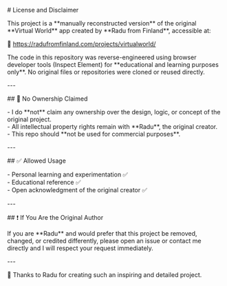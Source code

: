 \# License and Disclaimer

This project is a \*\*manually reconstructed version\*\* of the original \*\*Virtual World\*\* app created by \*\*Radu from Finland\*\*, accessible at:

🔗 https://radufromfinland.com/projects/virtualworld/

The code in this repository was reverse-engineered using browser developer tools (Inspect Element) for \*\*educational and learning purposes only\*\*. No original files or repositories were cloned or reused directly.

\---

\#\# 🚫 No Ownership Claimed

\- I do \*\*not\*\* claim any ownership over the design, logic, or concept of the original project.  
\- All intellectual property rights remain with \*\*Radu\*\*, the original creator.  
\- This repo should \*\*not be used for commercial purposes\*\*.

\---

\#\# ✅ Allowed Usage

\- Personal learning and experimentation ✅  
\- Educational reference ✅  
\- Open acknowledgment of the original creator ✅

\---

\#\# ❗ If You Are the Original Author

If you are \*\*Radu\*\* and would prefer that this project be removed, changed, or credited differently, please open an issue or contact me directly and I will respect your request immediately.

\---

🙏 Thanks to Radu for creating such an inspiring and detailed project.

